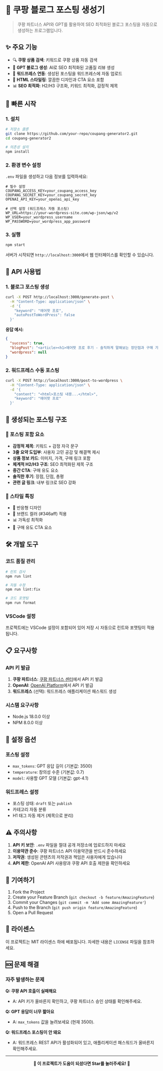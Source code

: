 # 🛒 쿠팡 블로그 포스팅 생성기

> 쿠팡 파트너스 API와 GPT를 활용하여 SEO 최적화된 블로그 포스팅을 자동으로 생성하는 프로그램입니다.

## ✨ 주요 기능

- 🔍 **쿠팡 상품 검색**: 키워드로 쿠팡 상품 자동 검색
- 🤖 **GPT 블로그 생성**: AI로 SEO 최적화된 고품질 리뷰 생성
- 📝 **워드프레스 연동**: 생성된 포스팅을 워드프레스에 자동 업로드
- 🎨 **HTML 스타일링**: 깔끔한 디자인과 CTA 요소 포함
- 📊 **SEO 최적화**: H2/H3 구조화, 키워드 최적화, 감정적 제목

## 🚀 빠른 시작

### 1. 설치

```bash
# 저장소 클론
git clone https://github.com/your-repo/coupang-generator2.git
cd coupang-generator2

# 의존성 설치
npm install
```

### 2. 환경 변수 설정

`.env` 파일을 생성하고 다음 정보를 입력하세요:

```env
# 필수 설정
COUPANG_ACCESS_KEY=your_coupang_access_key
COUPANG_SECRET_KEY=your_coupang_secret_key
OPENAI_API_KEY=your_openai_api_key

# 선택 설정 (워드프레스 자동 포스팅)
WP_URL=https://your-wordpress-site.com/wp-json/wp/v2
WP_USER=your_wordpress_username
WP_PASSWORD=your_wordpress_app_password
```

### 3. 실행

```bash
npm start
```

서버가 시작되면 `http://localhost:3000`에서 웹 인터페이스를 확인할 수 있습니다.

## 📖 API 사용법

### 1. 블로그 포스팅 생성

```bash
curl -X POST http://localhost:3000/generate-post \
  -H "Content-Type: application/json" \
  -d '{
    "keyword": "에어팟 프로",
    "autoPostToWordPress": false
  }'
```

**응답 예시:**
```json
{
  "success": true,
  "blogPost": "<article><h1>에어팟 프로 후기 - 솔직하게 말해보는 장단점과 구매 가이드</h1>...</article>",
  "wordpress": null
}
```

### 2. 워드프레스 수동 포스팅

```bash
curl -X POST http://localhost:3000/post-to-wordpress \
  -H "Content-Type: application/json" \
  -d '{
    "content": "<html>포스팅 내용...</html>",
    "keyword": "에어팟 프로"
  }'
```

## 🎯 생성되는 포스팅 구조

### 📝 포스팅 포함 요소
- **감정적 제목**: 키워드 + 감정 자극 문구
- **3줄 요약 도입부**: 사용자 고민 공감 및 해결책 제시
- **상품 정보 카드**: 이미지, 가격, 구매 링크 포함
- **체계적 H2/H3 구조**: SEO 최적화된 제목 구조
- **중간 CTA**: 구매 유도 요소
- **솔직한 후기**: 장점, 단점, 총평
- **관련 글 링크**: 내부 링크로 SEO 강화

### 🎨 스타일 특징
- 📱 반응형 디자인
- 🎯 브랜드 컬러 (#346aff) 적용
- 📊 가독성 최적화
- 🛒 구매 유도 CTA 요소

## 🛠️ 개발 도구

### 코드 품질 관리
```bash
# 린트 검사
npm run lint

# 자동 수정
npm run lint:fix

# 코드 포맷팅
npm run format
```

### VSCode 설정
프로젝트에는 VSCode 설정이 포함되어 있어 저장 시 자동으로 린트와 포맷팅이 적용됩니다.

## 📋 요구사항

### API 키 발급
1. **쿠팡 파트너스**: [쿠팡 파트너스 센터](https://partners.coupang.com/)에서 API 키 발급
2. **OpenAI**: [OpenAI Platform](https://platform.openai.com/)에서 API 키 발급
3. **워드프레스** (선택): 워드프레스 애플리케이션 패스워드 생성

### 시스템 요구사항
- Node.js 18.0.0 이상
- NPM 8.0.0 이상

## 🔧 설정 옵션

### 포스팅 설정
- `max_tokens`: GPT 응답 길이 (기본값: 3500)
- `temperature`: 창의성 수준 (기본값: 0.7)
- `model`: 사용할 GPT 모델 (기본값: gpt-4.1)

### 워드프레스 설정
- 포스팅 상태: `draft` 또는 `publish`
- 카테고리 자동 분류
- H1 태그 자동 제거 (제목으로 분리)

## ⚠️ 주의사항

1. **API 키 보안**: `.env` 파일을 절대 공개 저장소에 업로드하지 마세요
2. **이용약관 준수**: 쿠팡 파트너스 API 이용약관을 반드시 준수하세요
3. **저작권**: 생성된 콘텐츠의 저작권과 책임은 사용자에게 있습니다
4. **API 제한**: OpenAI API 사용량과 쿠팡 API 호출 제한을 확인하세요

## 🤝 기여하기

1. Fork the Project
2. Create your Feature Branch (`git checkout -b feature/AmazingFeature`)
3. Commit your Changes (`git commit -m 'Add some AmazingFeature'`)
4. Push to the Branch (`git push origin feature/AmazingFeature`)
5. Open a Pull Request

## 📄 라이센스

이 프로젝트는 MIT 라이센스 하에 배포됩니다. 자세한 내용은 `LICENSE` 파일을 참조하세요.

## 🆘 문제 해결

### 자주 발생하는 문제

**Q: 쿠팡 API 호출이 실패해요**
- A: API 키가 올바른지 확인하고, 쿠팡 파트너스 승인 상태를 확인해주세요.

**Q: GPT 응답이 너무 짧아요**
- A: `max_tokens` 값을 늘려보세요 (현재 3500).

**Q: 워드프레스 포스팅이 안 돼요**
- A: 워드프레스 REST API가 활성화되어 있고, 애플리케이션 패스워드가 올바른지 확인해주세요.

---

<div align="center">

**🌟 이 프로젝트가 도움이 되셨다면 Star를 눌러주세요! 🌟**

</div>
